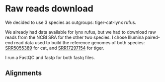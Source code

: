 # Raw reads download

We decided to use 3 species as outgroups: tiger-cat-lynx rufus.

We already had data available for lynx rufus, but we had to download raw reads from the NCBI SRA for the other two species. 
I chose Illumina paired-end read data used to build the reference genomes of both species: [SRR5055389](https://www.ncbi.nlm.nih.gov/sra?LinkName=biosample_sra&from_uid=5980360) for cat, and [SRR17297154](https://trace.ncbi.nlm.nih.gov/Traces/?view=run_browser&acc=SRR17297154&display=metadata) for tiger.

I run a FastQC and fastp for both fastq files.

## Alignments

